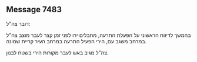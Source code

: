 ## Message 7483

דובר צה"ל:

בהמשך לדיווח הראשוני על הפעלת התרעה, מחבלים ירו לפני זמן קצר לעבר מוצב צה"ל במרחב משגב עם, הירי הפעיל התרעה במרחב העיר קריית שמונה.

צה"ל מגיב באש לעבר מקורות הירי בשטח לבנון.

